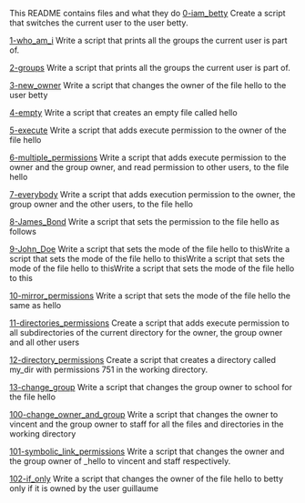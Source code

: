 This README contains files and what they do
[0-iam_betty](0-iam_betty)
Create a script that switches the current user to the user betty.

[1-who_am_i](1-who_am_i)
Write a script that prints all the groups the current user is part of.

[2-groups](2-groups)
Write a script that prints all the groups the current user is part of.

[3-new_owner](3-new_owner)
Write a script that changes the owner of the file hello to the user betty

[4-empty](4-empty)
Write a script that creates an empty file called hello

[5-execute](5-execute)
Write a script that adds execute permission to the owner of the file hello

[6-multiple_permissions](6-multiple_permissions)
Write a script that adds execute permission to the owner and the group owner, and read permission to other users, to the file hello

[7-everybody](7-everybody)
Write a script that adds execution permission to the owner, the group owner and the other users, to the file hello

[8-James_Bond](8-James_Bond)
Write a script that sets the permission to the file hello as follows

[9-John_Doe](9-John_Doe)
Write a script that sets the mode of the file hello to thisWrite a script that sets the mode of the file hello to thisWrite a script that sets the mode of the file hello to thisWrite a script that sets the mode of the file hello to this

[10-mirror_permissions](10-mirror_permissions)
Write a script that sets the mode of the file hello the same as hello

[11-directories_permissions](11-directories_permissions)
Create a script that adds execute permission to all subdirectories of the current directory for the owner, the group owner and all other users

[12-directory_permissions](12-directory_permissions)
Create a script that creates a directory called my_dir with permissions 751 in the working directory.

[13-change_group](13-change_group)
Write a script that changes the group owner to school for the file hello

[100-change_owner_and_group](100-change_owner_and_group)
Write a script that changes the owner to vincent and the group owner to staff for all the files and directories in the working directory

[101-symbolic_link_permissions](101-symbolic_link_permissions)
Write a script that changes the owner and the group owner of _hello to vincent and staff respectively.

[102-if_only](102-if_only)
Write a script that changes the owner of the file hello to betty only if it is owned by the user guillaume
